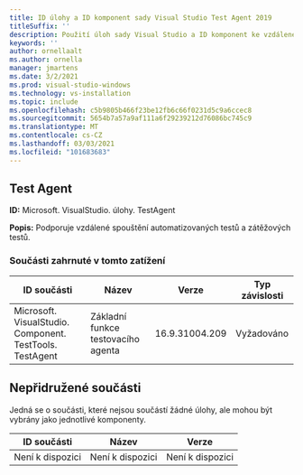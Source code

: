 ```yaml
---
title: ID úlohy a ID komponent sady Visual Studio Test Agent 2019
titleSuffix: ''
description: Použití úloh sady Visual Studio a ID komponent ke vzdálenému spouštění automatizovaných testů a zátěžových testů
keywords: ''
author: ornellaalt
ms.author: ornella
manager: jmartens
ms.date: 3/2/2021
ms.prod: visual-studio-windows
ms.technology: vs-installation
ms.topic: include
ms.openlocfilehash: c5b9805b466f23be12fb6c66f0231d5c9a6ccec8
ms.sourcegitcommit: 5654b7a57a9af111a6f29239212d76086bc745c9
ms.translationtype: MT
ms.contentlocale: cs-CZ
ms.lasthandoff: 03/03/2021
ms.locfileid: "101683683"
---
```

## <a name="test-agent"></a>Test Agent

**ID:** Microsoft. VisualStudio. úlohy. TestAgent

**Popis:** Podporuje vzdálené spouštění automatizovaných testů a zátěžových testů.

### <a name="components-included-by-this-workload"></a>Součásti zahrnuté v tomto zatížení

ID součásti | Název | Verze | Typ závislosti
--- | --- | --- | ---
Microsoft. VisualStudio. Component. TestTools. TestAgent | Základní funkce testovacího agenta | 16.9.31004.209 | Vyžadováno

## <a name="unaffiliated-components"></a>Nepřidružené součásti

Jedná se o součásti, které nejsou součástí žádné úlohy, ale mohou být vybrány jako jednotlivé komponenty.

ID součásti | Název | Verze
--- | --- | ---
Není k dispozici | Není k dispozici | Není k dispozici
